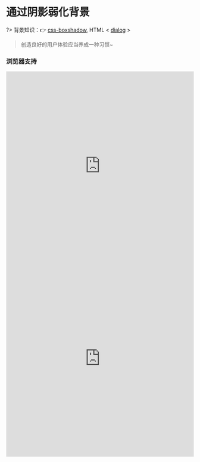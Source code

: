 # 通过阴影弱化背景

?> 背景知识：:point_right: [css-boxshadow](https://developer.mozilla.org/zh-CN/docs/Web/CSS/css-boxshadow), HTML < [dialog](https://developer.mozilla.org/zh-CN/docs/Web/HTML/Element/dialog) >

<vuep template="#custom-radio"></vuep>

<script v-pre type="text/x-template" id="custom-radio">
<style>
  main {
    width: 100%;
    user-select: none;
    font: 14px / 1 Helvetica, sans-serif;
  }
  main > h5 {
    margin: 30px 30px 15px;
  }
  main > section {
    width: 100%;
    padding: 16px;
    overflow: hidden;
    position: relative;
  }
  main > section:nth-of-type(1) .overlay {
    position: absolute;
    top: 0; left: 0; right: 0; bottom: 0;
    background: rgba(0, 0, 0, .8);
  }
  main > section .lightbox {
    width: 400px; height: 51px;
    background-color: #FFF;
    border-radius: 8px;
    display: flex;
    justify-content: center;
    align-items: center;
    z-index: 1;
  }
  main > section:nth-of-type(1) .lightbox {
    position: absolute;
    top: 50%; left: 50%;
    margin: -25px -200px;
  }
  main > section:nth-of-type(2) .lightbox {
    position: absolute;
    top: 50%; left: 50%;
    margin: -25px -200px;
    box-shadow: 0 0 0 50vmax rgba(0, 0, 0, .8);
  }
  main > section dialog{
    width: 400px; height: 130px;
    margin: auto;
    padding: 53px 151px;
  }
  main > section dialog::backdrop {
    background: rgba(0, 0, 0, .8)
  }
</style>
<template>
  <main>
    <h5>1️⃣ 增加遮罩层方案</h5>
    <section>
      <p>Bacon ipsum dolor amet consectetur short loin ut tri-tip alcatra ground round jowl beef meatloaf in pork. Elit
          chicken ea spare ribs. Shank andouille ex boudin picanha turkey esse. Do doner fugiat tongue.
      </p>
      <p>Chuck filet mignon flank pork chop mollit enim veniam sed pork loin aliquip sausage prosciutto in deserunt. Nostrud
          porchetta non nulla sunt. Cupim et velit picanha laborum salami capicola exercitation alcatra sausage cillum
          shoulder minim esse. Pig boudin aliquip aute, tail ut cow incididunt short loin aliqua.
      </p>
      <p>Doner alcatra pastrami pig, strip steak eu in frankfurter occaecat in filet mignon chuck short loin nulla meatloaf.
          Adipisicing aliqua kielbasa nulla proident. Ground round meatloaf kevin, shank adipisicing pork frankfurter
          t-bone spare ribs cupidatat. Sed ham non duis enim, in ipsum fugiat est tongue short ribs ad bresaola prosciutto.
          Non minim picanha, ad in occaecat fugiat veniam dolor deserunt.
      </p>
      <div class="overlay">
          <div class="lightbox">You-need-to-know-css-tricks</div>
      </div>
    </section>
    <h5>2️⃣ box-shadow方案</h5>
    <section>
      <p>Bacon ipsum dolor amet consectetur short loin ut tri-tip alcatra ground round jowl beef meatloaf in pork. Elit
          chicken ea spare ribs. Shank andouille ex boudin picanha turkey esse. Do doner fugiat tongue.
      </p>
      <p>Chuck filet mignon flank pork chop mollit enim veniam sed pork loin aliquip sausage prosciutto in deserunt. Nostrud
          porchetta non nulla sunt. Cupim et velit picanha laborum salami capicola exercitation alcatra sausage cillum
          shoulder minim esse. Pig boudin aliquip aute, tail ut cow incididunt short loin aliqua.
      </p>
      <p>Doner alcatra pastrami pig, strip steak eu in frankfurter occaecat in filet mignon chuck short loin nulla meatloaf.
          Adipisicing aliqua kielbasa nulla proident. Ground round meatloaf kevin, shank adipisicing pork frankfurter
          t-bone spare ribs cupidatat. Sed ham non duis enim, in ipsum fugiat est tongue short ribs ad bresaola prosciutto.
          Non minim picanha, ad in occaecat fugiat veniam dolor deserunt.
      </p>
      <div class="lightbox">You-need-to-know-css-tricks</div>
    </section>
    <h5>3️⃣ backdrop方案</h5>
    <section>
      <button onclick="document.querySelector('#modal').showModal()">Click me</button>
      <dialog id="modal">
        Hello!
        <button onclick="this.parentNode.close()">Close</button>
      </dialog>
    </section>
  </main>
</template>
<script>  
</script>
</script>

> 创造良好的用户体验应当养成一种习惯~

### 浏览器支持

<iframe src="https://caniuse.bitsofco.de/embed/index.html?feat=css-boxshadow&amp;periods=future_2,future_1,current,past_1,past_2,past_3,past_4&amp;accessible-colours=false" frameborder="0" width="100%" height="506px"></iframe>

<iframe src="https://caniuse.bitsofco.de/embed/index.html?feat=dialog&amp;periods=future_2,future_1,current,past_1,past_2,past_3,past_4&amp;accessible-colours=false" frameborder="0" width="100%" height="528px"></iframe>

